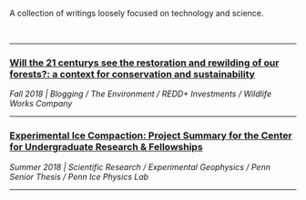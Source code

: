 
A collection of writings loosely focused on technology and science. 

<br>

---

 ### [Will the 21 centurys see the restoration and rewilding of our forests?: a context for conservation and sustainability](daniel-furman.github.io/psr_redd_blog.pdf) <br>
*Fall 2018 | Blogging / The Environment / REDD+ Investments / Wildlife Works Company*

---

 ### [Experimental Ice Compaction: Project Summary for the Center for Undergraduate Research & Fellowships](https://www.curf.upenn.edu/project/furman-daniel-experimental-ice-compaction) <br>
*Summer 2018 | Scientific Research / Experimental Geophysics / Penn Senior Thesis / Penn Ice Physics Lab*

---




